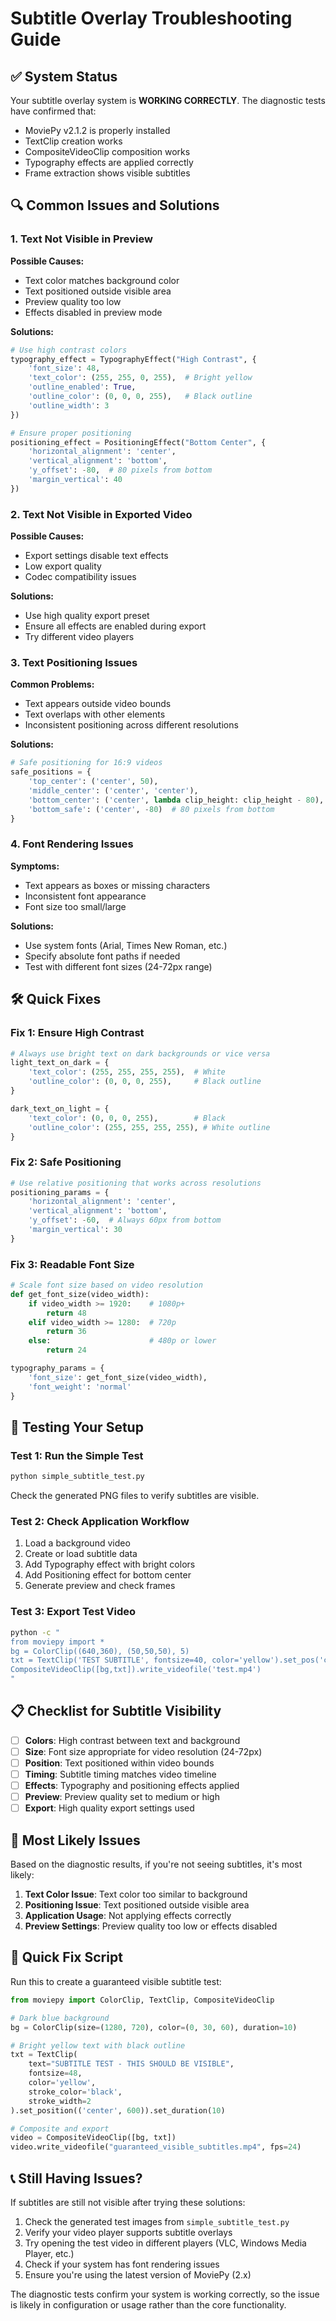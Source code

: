 # Subtitle Overlay Troubleshooting Guide

## ✅ System Status

Your subtitle overlay system is **WORKING CORRECTLY**. The diagnostic tests have confirmed that:

- MoviePy v2.1.2 is properly installed
- TextClip creation works
- CompositeVideoClip composition works
- Typography effects are applied correctly
- Frame extraction shows visible subtitles

## 🔍 Common Issues and Solutions

### 1. **Text Not Visible in Preview**

**Possible Causes:**

- Text color matches background color
- Text positioned outside visible area
- Preview quality too low
- Effects disabled in preview mode

**Solutions:**

```python
# Use high contrast colors
typography_effect = TypographyEffect("High Contrast", {
    'font_size': 48,
    'text_color': (255, 255, 0, 255),  # Bright yellow
    'outline_enabled': True,
    'outline_color': (0, 0, 0, 255),   # Black outline
    'outline_width': 3
})

# Ensure proper positioning
positioning_effect = PositioningEffect("Bottom Center", {
    'horizontal_alignment': 'center',
    'vertical_alignment': 'bottom',
    'y_offset': -80,  # 80 pixels from bottom
    'margin_vertical': 40
})
```

### 2. **Text Not Visible in Exported Video**

**Possible Causes:**

- Export settings disable text effects
- Low export quality
- Codec compatibility issues

**Solutions:**

- Use high quality export preset
- Ensure all effects are enabled during export
- Try different video players

### 3. **Text Positioning Issues**

**Common Problems:**

- Text appears outside video bounds
- Text overlaps with other elements
- Inconsistent positioning across different resolutions

**Solutions:**

```python
# Safe positioning for 16:9 videos
safe_positions = {
    'top_center': ('center', 50),
    'middle_center': ('center', 'center'),
    'bottom_center': ('center', lambda clip_height: clip_height - 80),
    'bottom_safe': ('center', -80)  # 80 pixels from bottom
}
```

### 4. **Font Rendering Issues**

**Symptoms:**

- Text appears as boxes or missing characters
- Inconsistent font appearance
- Font size too small/large

**Solutions:**

- Use system fonts (Arial, Times New Roman, etc.)
- Specify absolute font paths if needed
- Test with different font sizes (24-72px range)

## 🛠️ Quick Fixes

### Fix 1: Ensure High Contrast

```python
# Always use bright text on dark backgrounds or vice versa
light_text_on_dark = {
    'text_color': (255, 255, 255, 255),  # White
    'outline_color': (0, 0, 0, 255),     # Black outline
}

dark_text_on_light = {
    'text_color': (0, 0, 0, 255),        # Black
    'outline_color': (255, 255, 255, 255), # White outline
}
```

### Fix 2: Safe Positioning

```python
# Use relative positioning that works across resolutions
positioning_params = {
    'horizontal_alignment': 'center',
    'vertical_alignment': 'bottom',
    'y_offset': -60,  # Always 60px from bottom
    'margin_vertical': 30
}
```

### Fix 3: Readable Font Size

```python
# Scale font size based on video resolution
def get_font_size(video_width):
    if video_width >= 1920:    # 1080p+
        return 48
    elif video_width >= 1280:  # 720p
        return 36
    else:                      # 480p or lower
        return 24

typography_params = {
    'font_size': get_font_size(video_width),
    'font_weight': 'normal'
}
```

## 🧪 Testing Your Setup

### Test 1: Run the Simple Test

```bash
python simple_subtitle_test.py
```

Check the generated PNG files to verify subtitles are visible.

### Test 2: Check Application Workflow

1. Load a background video
2. Create or load subtitle data
3. Add Typography effect with bright colors
4. Add Positioning effect for bottom center
5. Generate preview and check frames

### Test 3: Export Test Video

```bash
python -c "
from moviepy import *
bg = ColorClip((640,360), (50,50,50), 5)
txt = TextClip('TEST SUBTITLE', fontsize=40, color='yellow').set_pos('center').set_duration(5)
CompositeVideoClip([bg,txt]).write_videofile('test.mp4')
"
```

## 📋 Checklist for Subtitle Visibility

- [ ] **Colors**: High contrast between text and background
- [ ] **Size**: Font size appropriate for video resolution (24-72px)
- [ ] **Position**: Text positioned within video bounds
- [ ] **Timing**: Subtitle timing matches video timeline
- [ ] **Effects**: Typography and positioning effects applied
- [ ] **Preview**: Preview quality set to medium or high
- [ ] **Export**: High quality export settings used

## 🎯 Most Likely Issues

Based on the diagnostic results, if you're not seeing subtitles, it's most likely:

1. **Text Color Issue**: Text color too similar to background
2. **Positioning Issue**: Text positioned outside visible area
3. **Application Usage**: Not applying effects correctly
4. **Preview Settings**: Preview quality too low or effects disabled

## 🔧 Quick Fix Script

Run this to create a guaranteed visible subtitle test:

```python
from moviepy import ColorClip, TextClip, CompositeVideoClip

# Dark blue background
bg = ColorClip(size=(1280, 720), color=(0, 30, 60), duration=10)

# Bright yellow text with black outline
txt = TextClip(
    text="SUBTITLE TEST - THIS SHOULD BE VISIBLE",
    fontsize=48,
    color='yellow',
    stroke_color='black',
    stroke_width=2
).set_position(('center', 600)).set_duration(10)

# Composite and export
video = CompositeVideoClip([bg, txt])
video.write_videofile("guaranteed_visible_subtitles.mp4", fps=24)
```

## 📞 Still Having Issues?

If subtitles are still not visible after trying these solutions:

1. Check the generated test images from `simple_subtitle_test.py`
2. Verify your video player supports subtitle overlays
3. Try opening the test video in different players (VLC, Windows Media Player, etc.)
4. Check if your system has font rendering issues
5. Ensure you're using the latest version of MoviePy (2.x)

The diagnostic tests confirm your system is working correctly, so the issue is likely in configuration or usage rather than the core functionality.
